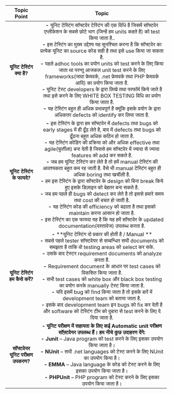 |Topic Point|Topic|
|:----:|:-----:|
| **यूनिट टेस्टिंग क्या है?** <br/> | **-** यूनिट टेस्टिंग सॉफ्टवेर टेस्टिंग की एक विधि है जिसमें सॉफ्टवेर एप्लीकेशन के सबसे छोटे भाग (जिन्हें हम units कहते है) को test किया जाता है..<br> **-** इस टेस्टिंग का मुख्य उद्देश्य यह सुनश्चित करना है कि सॉफ्टवेर का प्रत्येक यूनिट का source कोड सही है तथा इसे use किया जा सकता है. <br> **-** पहले adhoc tools का प्रयोग units को test करने के लिए किया जाता था परन्तु आजकल unit test करने के लिए frameworks(जावा फ्रेमवर्क, .net फ्रेमवर्क तथा PHP फ्रेमवर्क आदि) का प्रयोग किया जाता है. <br> **-** यूनिट टेस्ट developers के द्वारा लिखे तथा परफॉर्म किये जाते है तथा इसे करने के लिए WHITE BOX TESTING विधि का प्रयोग किया जाता है. <br> **-** यह टेस्टिंग बहुत ही अधिक प्रभावपूर्ण है क्यूंकि इसके प्रयोग के द्वारा अधिकतर defects को identify कर लिया जाता है. 
| **यूनिट टेस्टिंग के फायदे?** <br/> | **-** इस टेस्टिंग के द्वारा हम सॉफ्टवेर में defects तथा bugs को early stages में ही ढूँढ लेते है, बाद में defects तथा bugs को ढूँढना बहुत अधिक कठिन हो जाता है. <br> **-** यह टेस्टिंग कोडिंग की प्रक्रिया को और अधिक effective तथा agile(फुर्तीला) बना देती है जिससे हम सॉफ्टवेर में ज्यादा से ज्यादा features को add कर सकते है. <br> **-** जब हम यूनिट टेस्टिंग कर लेते है तो हमें manual टेस्टिंग की आवश्यकता बहुत कम रह जाती है. वैसे भी manual टेस्टिंग बहुत ही अधिक boring तथा खर्चीली है. <br> **-** हम इस टेस्टिंग के द्वारा सॉफ्टवेर के design को बिना break किये हुए इसके डिज़ाइन को बेहतर बना सकते है. <br> **-** जब हम पहले ही bugs को detect कर लेते है तो इससे हमारे समय तथा cost की बचत हो जाती है. <br> **-** यह टेस्टिंग कोड की efficiency को बढाता है तथा इसको maintain करना आसान हो जाता है. <br> **-** इस टेस्टिंग का एक फायदा यह है कि यह हमें सॉफ्टवेर के updated documentation(दस्तावेज) उपलब्ध करता है.
| **यूनिट टेस्टिंग हम कैसे करें?** <br/> | **-** **यूनिट टेस्टिंग दो प्रकार की होती है / Manual ** <br> **-** सबसे पहले tester सॉफ्टवेयर से सम्बन्धित सभी documents को समझता है ताकि वो testing areas को select कर सके. <br> **-** उसके बाद टेस्टर requirement documents को analyze करता है. <br> **-** Requirement document के आधार पर test cases को विकसित किया जाता है. <br> **-** सभी test cases को white box और black box testing का प्रयोग करके manually टेस्ट किया जाता है. <br> **-** यदि इसमें bug को find किया जाता है तो इसके बारें में development team को बताया जाता  है. <br> **-** इसके बाद development team इन bugs को fix कर देती है और software को टेस्टिंग टीम को दुबारा से test करने के लिए दे दिया जाता है.
| **सॉफ्टवेयर यूनिट परीक्षण उपकरण?** <br/> | **-** **यूनिट परीक्षण में सहायता के लिए कई Automatic unit परीक्षण सॉफ़्टवेयर उपलब्ध हैं। हम नीचे कुछ उदाहरण देंगे:** <br> **-** **Junit** – Java program को test करने के लिए इसका उपयोग किया जाता है। <br> **-** **NUnit** – सभी .net languages को टेस्ट करने के लिए NUnit  का उपयोग किया  है। <br> **-** **EMMA** – Java language के कोड को टेस्ट करने के लिए इसका उपयोग किया जाता है। <br> **-** **PHPUnit** – PHP program को टेस्ट करने के लिए इसका उपयोग किया जाता है।
